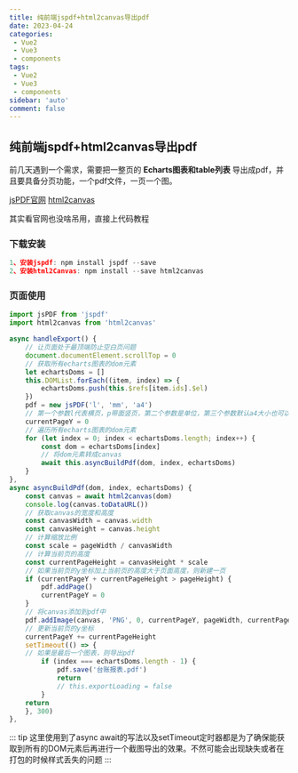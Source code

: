 ```yaml
---
title: 纯前端jspdf+html2canvas导出pdf
date: 2023-04-24
categories: 
 - Vue2
 - Vue3
 - components
tags: 
 - Vue2
 - Vue3
 - components
sidebar: 'auto'
comment: false
---
```


## 纯前端jspdf+html2canvas导出pdf

前几天遇到一个需求，需要把一整页的 **Echarts图表和table列表** 导出成pdf，并且要具备分页功能，一个pdf文件，一页一个图。<br>

[jsPDF官网](https://artskydj.github.io/jsPDF/docs/jsPDF.html)
[html2canvas](https://html2canvas.hertzen.com/)

其实看官网也没啥吊用，直接上代码教程

### 下载安装

```js
1、安装jspdf: npm install jspdf --save
2、安装html2Canvas: npm install --save html2canvas
```

### 页面使用

```js
import jsPDF from 'jspdf'
import html2canvas from 'html2canvas'

async handleExport() {
    // 让页面处于最顶端防止空白页问题
    document.documentElement.scrollTop = 0
    // 获取所有echarts图表的dom元素
    let echartsDoms = []
    this.DOMList.forEach((item, index) => {
        echartsDoms.push(this.$refs[item.ids].$el)
    })
    pdf = new jsPDF('l', 'mm', 'a4')
    // 第一个参数l代表横页，p带面竖页，第二个参数是单位，第三个参数默认a4大小也可以自定义宽高，想要自定义宽高可以使用数组的方式定义
    currentPageY = 0
    // 遍历所有echarts图表的dom元素
    for (let index = 0; index < echartsDoms.length; index++) {
        const dom = echartsDoms[index]
        // 将dom元素转成canvas
        await this.asyncBuildPdf(dom, index, echartsDoms)
    }
},
async asyncBuildPdf(dom, index, echartsDoms) {
    const canvas = await html2canvas(dom)
    console.log(canvas.toDataURL())
    // 获取canvas的宽度和高度
    const canvasWidth = canvas.width
    const canvasHeight = canvas.height
    // 计算缩放比例
    const scale = pageWidth / canvasWidth
    // 计算当前页的高度
    const currentPageHeight = canvasHeight * scale
    // 如果当前页的y坐标加上当前页的高度大于页面高度，则新建一页
    if (currentPageY + currentPageHeight > pageHeight) {
        pdf.addPage()
        currentPageY = 0
    }
    // 将canvas添加到pdf中
    pdf.addImage(canvas, 'PNG', 0, currentPageY, pageWidth, currentPageHeight)
    // 更新当前页的y坐标
    currentPageY += currentPageHeight
    setTimeout(() => {
    // 如果是最后一个图表，则导出pdf
        if (index === echartsDoms.length - 1) {
            pdf.save('台账报表.pdf')
            return
            // this.exportLoading = false
        }
    return
    }, 300)
},
```

::: tip
这里使用到了async await的写法以及setTimeout定时器都是为了确保能获取到所有的DOM元素后再进行一个截图导出的效果。不然可能会出现缺失或者在打包的时候样式丢失的问题
:::